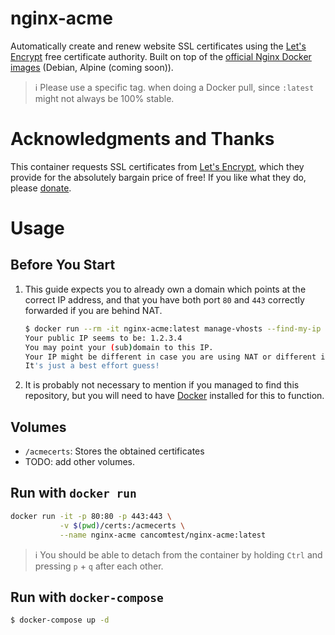 # nginx-acme

Automatically create and renew website SSL certificates using the
[Let's Encrypt](https://letsencrypt.org/) free certificate authority.
Built on top of the [official Nginx Docker images](https://github.com/nginxinc/docker-nginx) (Debian, Alpine (coming soon)).

> :information_source: Please use a specific tag.
  when doing a Docker pull, since `:latest` might not always be 100% stable.

# Acknowledgments and Thanks

This container requests SSL certificates from [Let's Encrypt](https://letsencrypt.org/), which they provide for the absolutely bargain price of free! If you like what they do, please [donate](https://letsencrypt.org/donate/).

# Usage

## Before You Start
1. This guide expects you to already own a domain which points at the correct
   IP address, and that you have both port `80` and `443` correctly forwarded
   if you are behind NAT.
   ```bash
   $ docker run --rm -it nginx-acme:latest manage-vhosts --find-my-ip
   Your public IP seems to be: 1.2.3.4  
   You may point your (sub)domain to this IP.  
   Your IP might be different in case you are using NAT or different internet gateway!  
   It's just a best effort guess!
   ````
   
2. It is probably not necessary to mention if you managed to find this
   repository, but you will need to have [Docker](https://docs.docker.com/engine/install/) installed for this to
   function.

## Volumes
- `/acmecerts`: Stores the obtained certificates
- TODO: add other volumes.


## Run with `docker run`

```bash
docker run -it -p 80:80 -p 443:443 \
           -v $(pwd)/certs:/acmecerts \
           --name nginx-acme cancomtest/nginx-acme:latest
```

> :information_source: You should be able to detach from the container by holding `Ctrl` and pressing
  `p` + `q` after each other.

## Run with `docker-compose`

```bash
$ docker-compose up -d
```
